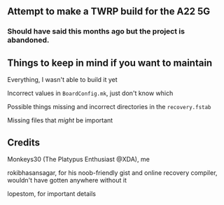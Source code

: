 ## Attempt to make a TWRP build for the A22 5G
### Should have said this months ago but the project is abandoned.

## Things to keep in mind if you want to maintain

Everything, I wasn't able to build it yet

Incorrect values in `BoardConfig.mk`, just don't know which

Possible things missing and incorrect directories in the `recovery.fstab`

Missing files that *might* be important

## Credits
Monkeys30 (The Platypus Enthusiast @XDA), me

rokibhasansagar, for his noob-friendly gist and online recovery compiler, wouldn't have gotten anywhere without it

lopestom, for important details
